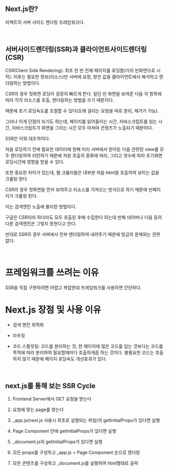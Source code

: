 ## Next.js란?

리액트의 서버 사이드 렌더링 프레임워크다.

<br/>

## 서버사이드렌더링(SSR)과 클라이언트사이드렌더링(CSR)

CSR(Client Side Rendering): 최초 한 번 전체 페이지를 로딩함(거의 빈화면으로 시작). 이후는 필요한 정보(리소스)만 서버에 요청, 받은 값을 클라이언트에서 해석하고 렌더링하는 방법이다.

CSR의 경우 첫화면 로딩이 굉장히 빠르게 뜬다. 
일단 빈 화면을 보여준 다음 각 항목에 따라 각각 리소스를 호출, 렌더링하는 방법을 쓰기 때문이다. 

때문에 초기 로딩속도를 조절할 수 있다(오래 걸리는 요청을 따로 분리, 제거가 가능). 

그러나 이게 단점이 되기도 하는데, 페이지를 읽어들이는 시간, 자바스크립트를 읽는 시간, 자바스크립트가 화면을 그리는 시간 모두 마쳐야 콘텐츠가 노출되기 때문이다.

SSR은 이와 대조적이다. 

처음 로딩하기 전에 필요한 데이터에 한해 미리 서버에서 받아둔 다음 관련된 view를 모두 랜더링하여 리턴하기 때문에 자원 호출의 종류에 따라, 그리고 갯수에 따라 초기화면 로딩시간에 영향을 받을 수 있다.

또한 중요한 차이가 있는데, 웹 크롤러들은 대부분 처음 html을 호출하여 보이는 값을 크롤링 한다. 

CSR의 경우 첫화면을 먼저 보여주고 리소스를 가져오는 방식으로 하기 때문에 빈페이지가 크롤링 된다. 

이는 검색엔진 노출에 불리한 방법이다. 

구글은 CSR이라 하더라도 모두 호출된 후에 수집한다 하는데 반해 네이버나 다음 등의 다른 검색엔진은 그렇지 못한다고 한다. 

반대로 SSR의 경우 서버에서 전부 렌더링하여 내려주기 때문에 방금의 문제와는 관련 없다.

<br/>

# 프레임워크를 쓰려는 이유

SSR을 직접 구현하려면 어렵고 복잡한데 프레임워크를 사용하면 간단하다.

# Next.js 장점 및 사용 이유

- 검색 엔진 최적화

- 라우칭

- 코드 스플릿팅: 코드를 분리하는 것, 한 페이지에 많은 코드를 담는 것보다는 코드를 목적에 따라 분리하여 필요할때마다 호출하게끔 하는 것이다. 불필요한 코드는 호출하지 않기 때문에 페이지 로딩속도 개선효과가 있다.

<br/>

## next.js를 통해 보는 SSR Cycle


1. Frontend Server에서 GET 요청을 받는다

2. 요청에 맞는 page를 찾는다

3. _app.js(next.js 사용시 최초로 실행되는 파일)의 getInitialProps가 있다면 실행

4. Page Component 안에 getInitialProps가 있다면 실행

5. _document.js의 getInitialProps가 있다면 실행

6. 모든 props를 구성하고 _app.js > Page Component 순으로 렌더링

7. 모든 콘텐츠를 구성하고 _document.js를 실행하여 html형태로 출력
